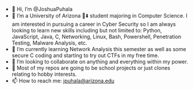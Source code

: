 - 👋 Hi, I’m @JoshuaPuhala
- 👀 I’m a University of Arizona 🐻⬇️ student majoring in Computer Science. I am interested in pursuing a career in Cyber Security so I am always looking to learn new skills including but not limited to: Python, JavaScript, Java, C, Networking, Linux, Bash, Powershell, Penetration Testing, Malware Analysis, etc.
- 🌱 I’m currently learning Network Analysis this semester as well as some secure C coding and starting to try out CTFs in my free time.
- 💞️ I’m looking to collaborate on anything and everything within my power.
- 💼 Most of my repos are going to be school projects or just clones relating to hobby interests. 
- 📫 How to reach me: jpuhala@arizona.edu

<!---
JoshuaPuhala/JoshuaPuhala is a ✨ special ✨ repository because its `README.md` (this file) appears on your GitHub profile.
You can click the Preview link to take a look at your changes.
--->
